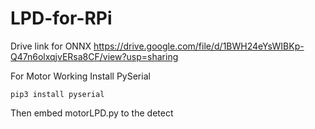 # LPD-for-RPi

Drive link for ONNX 
https://drive.google.com/file/d/1BWH24eYsWIBKp-Q47n6olxqjvERsa8CF/view?usp=sharing

For Motor Working
Install PySerial
````
pip3 install pyserial
````

Then embed motorLPD.py to the detect
